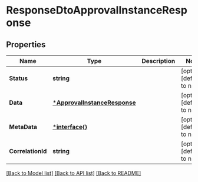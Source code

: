 # ResponseDtoApprovalInstanceResponse

## Properties
Name | Type | Description | Notes
------------ | ------------- | ------------- | -------------
**Status** | **string** |  | [optional] [default to null]
**Data** | [***ApprovalInstanceResponse**](ApprovalInstanceResponse.md) |  | [optional] [default to null]
**MetaData** | [***interface{}**](interface{}.md) |  | [optional] [default to null]
**CorrelationId** | **string** |  | [optional] [default to null]

[[Back to Model list]](../README.md#documentation-for-models) [[Back to API list]](../README.md#documentation-for-api-endpoints) [[Back to README]](../README.md)

